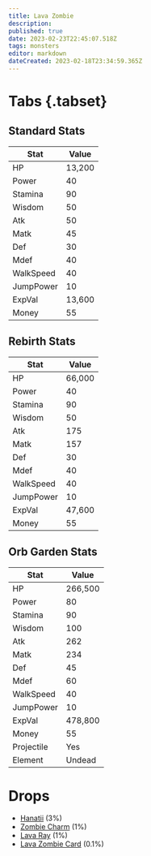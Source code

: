 ```yaml
---
title: Lava Zombie
description: 
published: true
date: 2023-02-23T22:45:07.518Z
tags: monsters
editor: markdown
dateCreated: 2023-02-18T23:34:59.365Z
---
```


# Tabs {.tabset}

## Standard Stats

|Stat|Value|
|-|-|
|HP|13,200|
|Power|40|
|Stamina|90|
|Wisdom|50|
|Atk|50|
|Matk|45|
|Def|30|
|Mdef|40|
|WalkSpeed|40|
|JumpPower|10|
|ExpVal|13,600|
|Money|55|
## Rebirth Stats

|Stat|Value|
|-|-|
|HP|66,000|
|Power|40|
|Stamina|90|
|Wisdom|50|
|Atk|175|
|Matk|157|
|Def|30|
|Mdef|40|
|WalkSpeed|40|
|JumpPower|10|
|ExpVal|47,600|
|Money|55|
## Orb Garden Stats

|Stat|Value|
|-|-|
|HP|266,500|
|Power|80|
|Stamina|90|
|Wisdom|100|
|Atk|262|
|Matk|234|
|Def|45|
|Mdef|60|
|WalkSpeed|40|
|JumpPower|10|
|ExpVal|478,800|
|Money|55|
|Projectile|Yes|
|Element|Undead|

# Drops
 * [Hanatii](/items/hanatii.md) (3%)
 * [Zombie Charm](/items/zombie-charm.md) (1%)
 * [Lava Ray](/items/lava-ray.md) (1%)
 * [Lava Zombie Card](/items/lava-zombie-card.md) (0.1%)

